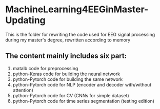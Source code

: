 # MachineLearning4EEGinMaster-Updating
This is the folder for rewriting the code used for EEG signal processing during my master's degree, rewritten according to memory

## The content mainly includes six part:
1. matalb code for preprocessing
2. python-Keras code for building the neural network
3. python-Pytorch code for building the same network
4. python-Pytorch code for NLP (encoder and decoder with/without attention)
5. python-Pytorch code for CV (CNNs for simple dataset)
6. python-Pytorch code for time series segmentation (testing edition)

